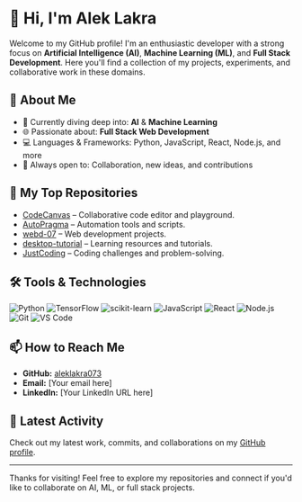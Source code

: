 # 👋 Hi, I'm Alek Lakra

Welcome to my GitHub profile! I'm an enthusiastic developer with a strong focus on **Artificial Intelligence (AI)**, **Machine Learning (ML)**, and **Full Stack Development**. Here you'll find a collection of my projects, experiments, and collaborative work in these domains.

## 🚀 About Me

- 🤖 Currently diving deep into: **AI** & **Machine Learning**
- 🌐 Passionate about: **Full Stack Web Development**
- 💻 Languages & Frameworks: Python, JavaScript, React, Node.js, and more
- 🤝 Always open to: Collaboration, new ideas, and contributions

## 📂 My Top Repositories

- [CodeCanvas](https://github.com/Harshagrawal526/CodeCanvas) – Collaborative code editor and playground.
- [AutoPragma](https://github.com/Harshagrawal526/AutoPragma) – Automation tools and scripts.
- [webd-07](https://github.com/aleklakra073/webd-07) – Web development projects.
- [desktop-tutorial](https://github.com/aleklakra073/desktop-tutorial) – Learning resources and tutorials.
- [JustCoding](https://github.com/aleklakra073/JustCoding) – Coding challenges and problem-solving.

## 🛠️ Tools & Technologies

![Python](https://img.shields.io/badge/-Python-black?style=flat-square&logo=python)
![TensorFlow](https://img.shields.io/badge/-TensorFlow-black?style=flat-square&logo=tensorflow)
![scikit-learn](https://img.shields.io/badge/-scikit--learn-black?style=flat-square&logo=scikitlearn)
![JavaScript](https://img.shields.io/badge/-JavaScript-black?style=flat-square&logo=javascript)
![React](https://img.shields.io/badge/-React-black?style=flat-square&logo=react)
![Node.js](https://img.shields.io/badge/-Node.js-black?style=flat-square&logo=node.js)
![Git](https://img.shields.io/badge/-Git-black?style=flat-square&logo=git)
![VS Code](https://img.shields.io/badge/-VS%20Code-black?style=flat-square&logo=visual-studio-code)

## 📫 How to Reach Me

- **GitHub:** [aleklakra073](https://github.com/aleklakra073)
- **Email:** [Your email here]
- **LinkedIn:** [Your LinkedIn URL here]

## 📝 Latest Activity

Check out my latest work, commits, and collaborations on my [GitHub profile](https://github.com/aleklakra073).

---

Thanks for visiting! Feel free to explore my repositories and connect if you'd like to collaborate on AI, ML, or full stack projects.
